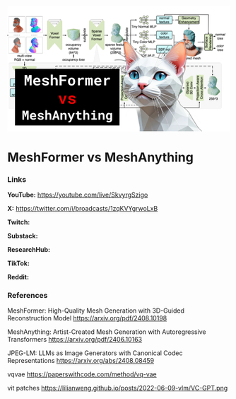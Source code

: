 ![thumbnail](thumbnail.png)

# MeshFormer vs MeshAnything

### Links

**YouTube:** https://youtube.com/live/SkvyrgSzigo

**X:** https://twitter.com/i/broadcasts/1zqKVYgrwoLxB

**Twitch:**

**Substack:**

**ResearchHub:**

**TikTok:**

**Reddit:**

### References

MeshFormer: High-Quality Mesh Generation with 3D-Guided Reconstruction Model
https://arxiv.org/pdf/2408.10198

MeshAnything: Artist-Created Mesh Generation with Autoregressive Transformers
https://arxiv.org/pdf/2406.10163

JPEG-LM: LLMs as Image Generators with Canonical Codec Representations
https://arxiv.org/abs/2408.08459

vqvae
https://paperswithcode.com/method/vq-vae

vit patches
https://lilianweng.github.io/posts/2022-06-09-vlm/VC-GPT.png

